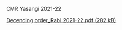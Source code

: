 CMR Yasangi 2021-22

[Decending order\_Rabi 2021-22.pdf (282 kB)](../files/c4eb5565-e180-4763-a092-7904db969155.pdf)